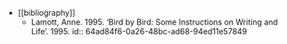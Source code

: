 - [[bibliography]]
	- Lamott, Anne. 1995. ‘Bird by Bird: Some Instructions on Writing and Life’. 1995.
	  id:: 64ad84f6-0a26-48bc-ad68-94ed11e57849
